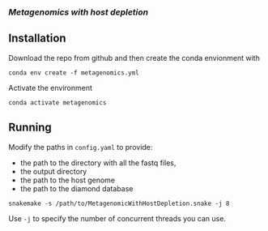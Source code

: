 ### _Metagenomics with host depletion_

## Installation

Download the repo from github and then create the conda envionment with

``conda env create -f metagenomics.yml``

Activate the environment

``conda activate metagenomics``

## Running

Modify the paths in `config.yaml` to provide:

* the path to the directory with all the fastq files, 
* the output directory
* the path to the host genome
* the path to the diamond database
 
``snakemake -s /path/to/MetagenomicWithHostDepletion.snake -j 8``

Use `-j` to specify the number of concurrent threads you can use. 
